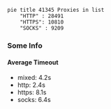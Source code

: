 
```mermaid
pie title 41345 Proxies in list
    "HTTP" : 28491
    "HTTPS": 10810
    "SOCKS" : 9209
```

### Some Info
#### Average Timeout

- mixed: 4.2s
- http: 2.4s
- https: 8.1s
- socks: 6.4s